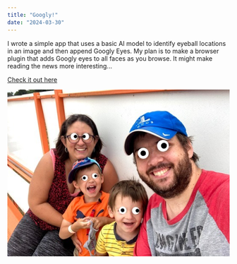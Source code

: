 ```yaml
---
title: "Googly!"
date: "2024-03-30"
---
```

I wrote a simple app that uses a basic AI model to identify eyeball locations in an image and then append Googly Eyes.  My plan is to make a browser plugin that adds Googly eyes to all faces as you browse. It might make reading the news more interesting...

[Check it out here](https://googly.pointless.click)

![Googly](googly.jpg)
